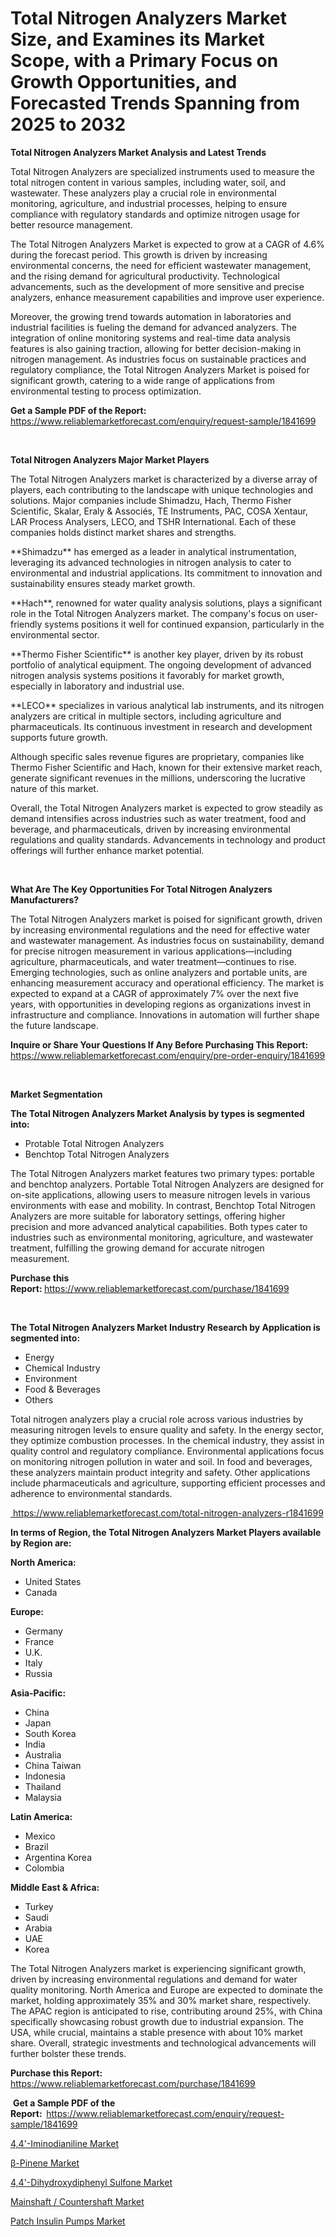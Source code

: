 <p><h1>Total Nitrogen Analyzers Market Size, and Examines its Market Scope, with a Primary Focus on Growth Opportunities, and Forecasted Trends Spanning from 2025 to 2032</h1></p><p><strong>Total Nitrogen Analyzers Market Analysis and Latest Trends</strong></p>
<p><p>Total Nitrogen Analyzers are specialized instruments used to measure the total nitrogen content in various samples, including water, soil, and wastewater. These analyzers play a crucial role in environmental monitoring, agriculture, and industrial processes, helping to ensure compliance with regulatory standards and optimize nitrogen usage for better resource management.</p><p>The Total Nitrogen Analyzers Market is expected to grow at a CAGR of 4.6% during the forecast period. This growth is driven by increasing environmental concerns, the need for efficient wastewater management, and the rising demand for agricultural productivity. Technological advancements, such as the development of more sensitive and precise analyzers, enhance measurement capabilities and improve user experience. </p><p>Moreover, the growing trend towards automation in laboratories and industrial facilities is fueling the demand for advanced analyzers. The integration of online monitoring systems and real-time data analysis features is also gaining traction, allowing for better decision-making in nitrogen management. As industries focus on sustainable practices and regulatory compliance, the Total Nitrogen Analyzers Market is poised for significant growth, catering to a wide range of applications from environmental testing to process optimization.</p></p>
<p><strong>Get a Sample PDF of the Report:&nbsp;</strong> <a href="https://www.reliablemarketforecast.com/enquiry/request-sample/1841699?utm_campaign=1899&utm_medium=2&utm_source=Github&utm_content=ia&utm_term=26032025&utm_id=total-nitrogen-analyzers">https://www.reliablemarketforecast.com/enquiry/request-sample/1841699</a></p>
<p>&nbsp;</p>
<p><strong>Total Nitrogen Analyzers Major Market Players</strong></p>
<p><p>The Total Nitrogen Analyzers market is characterized by a diverse array of players, each contributing to the landscape with unique technologies and solutions. Major companies include Shimadzu, Hach, Thermo Fisher Scientific, Skalar, Eraly & Associés, TE Instruments, PAC, COSA Xentaur, LAR Process Analysers, LECO, and TSHR International. Each of these companies holds distinct market shares and strengths.</p><p>**Shimadzu** has emerged as a leader in analytical instrumentation, leveraging its advanced technologies in nitrogen analysis to cater to environmental and industrial applications. Its commitment to innovation and sustainability ensures steady market growth.</p><p>**Hach**, renowned for water quality analysis solutions, plays a significant role in the Total Nitrogen Analyzers market. The company's focus on user-friendly systems positions it well for continued expansion, particularly in the environmental sector.</p><p>**Thermo Fisher Scientific** is another key player, driven by its robust portfolio of analytical equipment. The ongoing development of advanced nitrogen analysis systems positions it favorably for market growth, especially in laboratory and industrial use.</p><p>**LECO** specializes in various analytical lab instruments, and its nitrogen analyzers are critical in multiple sectors, including agriculture and pharmaceuticals. Its continuous investment in research and development supports future growth.</p><p>Although specific sales revenue figures are proprietary, companies like Thermo Fisher Scientific and Hach, known for their extensive market reach, generate significant revenues in the millions, underscoring the lucrative nature of this market.</p><p>Overall, the Total Nitrogen Analyzers market is expected to grow steadily as demand intensifies across industries such as water treatment, food and beverage, and pharmaceuticals, driven by increasing environmental regulations and quality standards. Advancements in technology and product offerings will further enhance market potential.</p></p>
<p>&nbsp;</p>
<p><strong>What Are The Key Opportunities For Total Nitrogen Analyzers Manufacturers?</strong></p>
<p><p>The Total Nitrogen Analyzers market is poised for significant growth, driven by increasing environmental regulations and the need for effective water and wastewater management. As industries focus on sustainability, demand for precise nitrogen measurement in various applications—including agriculture, pharmaceuticals, and water treatment—continues to rise. Emerging technologies, such as online analyzers and portable units, are enhancing measurement accuracy and operational efficiency. The market is expected to expand at a CAGR of approximately 7% over the next five years, with opportunities in developing regions as organizations invest in infrastructure and compliance. Innovations in automation will further shape the future landscape.</p></p>
<p><strong>Inquire or Share Your Questions If Any Before Purchasing This Report:</strong> <a href="https://www.reliablemarketforecast.com/enquiry/pre-order-enquiry/1841699?utm_campaign=1899&utm_medium=2&utm_source=Github&utm_content=ia&utm_term=26032025&utm_id=total-nitrogen-analyzers">https://www.reliablemarketforecast.com/enquiry/pre-order-enquiry/1841699</a></p>
<p>&nbsp;</p>
<p><strong>Market Segmentation</strong></p>
<p><strong>The Total Nitrogen Analyzers Market Analysis by types is segmented into:</strong></p>
<p><ul><li>Protable Total Nitrogen Analyzers</li><li>Benchtop Total Nitrogen Analyzers</li></ul></p>
<p><p>The Total Nitrogen Analyzers market features two primary types: portable and benchtop analyzers. Portable Total Nitrogen Analyzers are designed for on-site applications, allowing users to measure nitrogen levels in various environments with ease and mobility. In contrast, Benchtop Total Nitrogen Analyzers are more suitable for laboratory settings, offering higher precision and more advanced analytical capabilities. Both types cater to industries such as environmental monitoring, agriculture, and wastewater treatment, fulfilling the growing demand for accurate nitrogen measurement.</p></p>
<p><strong>Purchase this Report:&nbsp;</strong><a href="https://www.reliablemarketforecast.com/purchase/1841699?utm_campaign=1899&utm_medium=2&utm_source=Github&utm_content=ia&utm_term=26032025&utm_id=total-nitrogen-analyzers">https://www.reliablemarketforecast.com/purchase/1841699</a></p>
<p>&nbsp;</p>
<p><strong>The Total Nitrogen Analyzers Market Industry Research by Application is segmented into:</strong></p>
<p><ul><li>Energy</li><li>Chemical Industry</li><li>Environment</li><li>Food & Beverages</li><li>Others</li></ul></p>
<p><p>Total nitrogen analyzers play a crucial role across various industries by measuring nitrogen levels to ensure quality and safety. In the energy sector, they optimize combustion processes. In the chemical industry, they assist in quality control and regulatory compliance. Environmental applications focus on monitoring nitrogen pollution in water and soil. In food and beverages, these analyzers maintain product integrity and safety. Other applications include pharmaceuticals and agriculture, supporting efficient processes and adherence to environmental standards.</p></p>
<p><a href="https://www.reliablemarketforecast.com/total-nitrogen-analyzers-r1841699?utm_campaign=1899&utm_medium=2&utm_source=Github&utm_content=ia&utm_term=26032025&utm_id=total-nitrogen-analyzers">&nbsp;https://www.reliablemarketforecast.com/total-nitrogen-analyzers-r1841699</a></p>
<p><strong>In terms of Region, the Total Nitrogen Analyzers Market Players available by Region are:</strong></p>
<p>
    <p> <strong> North America: </strong>
        <ul>
            <li>United States</li>
            <li>Canada</li>
        </ul>
        </p> 
    <p> <strong> Europe: </strong>
        <ul>
            <li>Germany</li>
            <li>France</li>
            <li>U.K.</li>
            <li>Italy</li>
            <li>Russia</li>
        </ul>
        </p> 
    <p> <strong> Asia-Pacific: </strong>
        <ul>
            <li>China</li>
            <li>Japan</li>
            <li>South Korea</li>
            <li>India</li>
            <li>Australia</li>
            <li>China Taiwan</li>
            <li>Indonesia</li>
            <li>Thailand</li>
            <li>Malaysia</li>
        </ul>
        </p> 
    <p> <strong> Latin America: </strong>
        <ul>
            <li>Mexico</li>
            <li>Brazil</li>
            <li>Argentina Korea</li>
            <li>Colombia</li>
        </ul>
        </p> 
    <p> <strong> Middle East & Africa: </strong>
        <ul>
            <li>Turkey</li>
            <li>Saudi</li>
            <li>Arabia</li>
            <li>UAE</li>
            <li>Korea</li>
        </ul>
    </p>
    </p>
<p><p>The Total Nitrogen Analyzers market is experiencing significant growth, driven by increasing environmental regulations and demand for water quality monitoring. North America and Europe are expected to dominate the market, holding approximately 35% and 30% market share, respectively. The APAC region is anticipated to rise, contributing around 25%, with China specifically showcasing robust growth due to industrial expansion. The USA, while crucial, maintains a stable presence with about 10% market share. Overall, strategic investments and technological advancements will further bolster these trends.</p></p>
<p><strong>Purchase this Report: </strong><a href="https://www.reliablemarketforecast.com/purchase/1841699?utm_campaign=1899&utm_medium=2&utm_source=Github&utm_content=ia&utm_term=26032025&utm_id=total-nitrogen-analyzers">https://www.reliablemarketforecast.com/purchase/1841699</a></p>
<p>&nbsp;<strong>Get a Sample PDF of the Report:&nbsp;&nbsp;</strong><a href="https://www.reliablemarketforecast.com/enquiry/request-sample/1841699?utm_campaign=1899&utm_medium=2&utm_source=Github&utm_content=ia&utm_term=26032025&utm_id=total-nitrogen-analyzers">https://www.reliablemarketforecast.com/enquiry/request-sample/1841699</a></p>
<p><strong></strong></p>
<p><p><a href="https://github.com/syskamazucqa/Market-Research-Report-List-1/blob/main/44-iminodianiline-market.md?utm_campaign=1899&utm_medium=2&utm_source=Github&utm_content=ia&utm_term=26032025&utm_id=total-nitrogen-analyzers">4,4'-Iminodianiline Market</a></p><p><a href="https://github.com/bhuraoutenc8/Market-Research-Report-List-1/blob/main/b-pinene-market.md?utm_campaign=1899&utm_medium=2&utm_source=Github&utm_content=ia&utm_term=26032025&utm_id=total-nitrogen-analyzers">β-Pinene Market</a></p><p><a href="https://github.com/cezilfinerv9/Market-Research-Report-List-1/blob/main/44-dihydroxydiphenyl-sulfone-market.md?utm_campaign=1899&utm_medium=2&utm_source=Github&utm_content=ia&utm_term=26032025&utm_id=total-nitrogen-analyzers">4,4'-Dihydroxydiphenyl Sulfone Market</a></p><p><a href="https://github.com/tandepinho3p/Market-Research-Report-List-1/blob/main/mainshaft-countershaft-market.md?utm_campaign=1899&utm_medium=2&utm_source=Github&utm_content=ia&utm_term=26032025&utm_id=total-nitrogen-analyzers">Mainshaft / Countershaft Market</a></p><p><a href="https://github.com/guyerkanakwu/Market-Research-Report-List-1/blob/main/patch-insulin-pumps-market.md?utm_campaign=1899&utm_medium=2&utm_source=Github&utm_content=ia&utm_term=26032025&utm_id=total-nitrogen-analyzers">Patch Insulin Pumps Market</a></p></p>